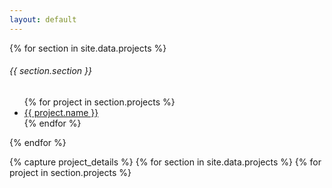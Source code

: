 ```yaml
---
layout: default
---
```


{% for section in site.data.projects %}
  <h6 class="sidebar-heading d-flex justify-content-between align-items-center px-3 mt-4 mb-1 text-muted">
    <span>{{ section.section }}</span>
  </h6>
  <ul class="nav flex-column">
    {% for project in section.projects %}
      <li class="nav-item">
        <a class="nav-link project-link" href="#" data-target="{{ project.id }}">
          <ion-icon name="{{ project.icon }}"></ion-icon>
          {{ project.name }}
        </a>
      </li>
    {% endfor %}
  </ul>
{% endfor %}

{% capture project_details %}
  {% for section in site.data.projects %}
    {% for project in section.projects %}
      <div id="{{ project.id }}" class="project-detail" style="display: none;">
        <h2>{{ project.name }}
          {% for link in project.links %}
            <a href="{{ link.url }}" target="_blank" class="btn btn-outline-secondary btn-sm">{{ link.name }}</a>
          {% endfor %}
        </h2>
        <p class="lead">{{ project.short_description }}</p>
        <hr>

        <div class="row my-4">
          {% for item in project.demo %}
            <div class="col-md-6 mb-3">
              <img src="{{ item }}" class="img-fluid rounded border" alt="{{ project.name }} screenshot">
            </div>
          {% endfor %}
        </div>

        {{ project.long_description | markdownify }}
      </div>
    {% endfor %}
  {% endfor %}
{% endcapture %}

<script>
  // Safely pass the Jekyll-generated HTML to a JavaScript variable
  const projectDetailsHTML = {{ project_details | jsonify }};
</script>